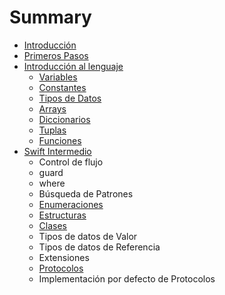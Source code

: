 # Summary

* [Introducción](README.md)
* [Primeros Pasos](primeros_pasos.md)
* [Introducción al lenguaje](introduccion_al_lenguaje/index.md)
    * [Variables]()
    * [Constantes]()
    * [Tipos de Datos]()
    * [Arrays]()
    * [Diccionarios]()
    * [Tuplas]()
    * [Funciones]()
* [Swift Intermedio]()
    * Control de flujo
    * guard
    * where
    * Búsqueda de Patrones
    * [Enumeraciones]()
    * [Estructuras]()
    * [Clases]()
    * Tipos de datos de Valor
    * Tipos de datos de Referencia
    * Extensiones
    * [Protocolos]()
    * Implementación por defecto de Protocolos